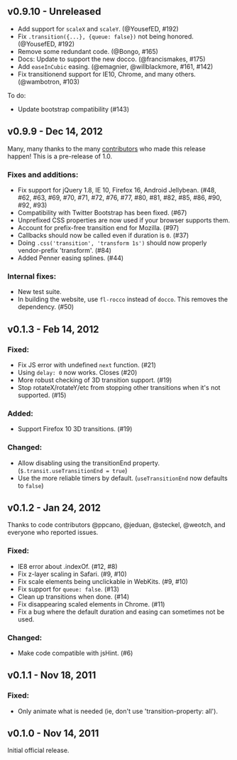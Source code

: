 v0.9.10 - Unreleased
--------------------

 * Add support for `scaleX` and `scaleY`. (@YousefED, #192)
 * Fix `.transition({...}, {queue: false})` not being honored. (@YousefED, #192)
 * Remove some redundant code. (@Bongo, #165)
 * Docs: Update to support the new docco. (@francismakes, #175)
 * Add `easeInCubic` easing. (@emagnier, @willblackmore, #161, #142)
 * Fix transitionend support for IE10, Chrome, and many others. (@wambotron, #103)

To do:

 * Update bootstrap compatibility (#143)

v0.9.9 - Dec 14, 2012
---------------------

Many, many thanks to the many [contributors] who made this release happen! This 
is a pre-release of 1.0.

### Fixes and additions:

  * Fix support for jQuery 1.8, IE 10, Firefox 16, Android Jellybean.
  (#48, #62, #63, #69, #70, #71, #72, #76, #77, #80, #81, #82, #85, #86, #90, #92, #93)
  * Compatibility with Twitter Bootstrap has been fixed. (#67)
  * Unprefixed CSS properties are now used if your browser supports them.
  * Account for prefix-free transition end for Mozilla. (#97)
  * Callbacks should now be called even if duration is `0`. (#37)
  * Doing `.css('transition', 'transform 1s')` should now properly vendor-prefix 'transform'. (#84)
  * Added Penner easing splines. (#44)

### Internal fixes:

  * New test suite.
  * In building the website, use `fl-rocco` instead of `docco`. This removes the dependency. (#50)

v0.1.3 - Feb 14, 2012
---------------------

### Fixed:
  * Fix JS error with undefined `next` function. (#21)
  * Using `delay: 0` now works. Closes (#20)
  * More robust checking of 3D transition support. (#19)
  * Stop rotateX/rotateY/etc from stopping other transitions when it's not
    supported.  (#15)

### Added:
  * Support Firefox 10 3D transitions. (#19)

### Changed:
  * Allow disabling using the transitionEnd property.
  (`$.transit.useTransitionEnd = true`)
  * Use the more reliable timers by default. (`useTransitionEnd` now defaults to
      `false`)

v0.1.2 - Jan 24, 2012
---------------------

Thanks to code contributors @ppcano, @jeduan, @steckel, @weotch, and everyone 
who reported issues.

### Fixed:
  * IE8 error about .indexOf. (#12, #8)
  * Fix z-layer scaling in Safari. (#9, #10)
  * Fix scale elements being unclickable in WebKits. (#9, #10)
  * Fix support for `queue: false`. (#13)
  * Clean up transitions when done. (#14)
  * Fix disappearing scaled elements in Chrome. (#11)
  * Fix a bug where the default duration and easing can sometimes not be used.

### Changed:
  * Make code compatible with jsHint. (#6)

v0.1.1 - Nov 18, 2011
---------------------

### Fixed:
  * Only animate what is needed (ie, don't use 'transition-property: all').

v0.1.0 - Nov 14, 2011
---------------------

Initial official release.

[contributors]: https://github.com/rstacruz/jquery.transit/contributors
